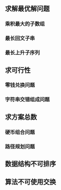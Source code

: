 ## 求解最优解问题

### 乘积最大的子数组
### 最长回文子串
### 最长上升子序列


## 求可行性

### 零钱兑换问题

### 字符串交错组成问题

## 求方案总数

### 硬币组合问题
### 路径规划问题

## 数据结构不可排序

## 算法不可使用交换